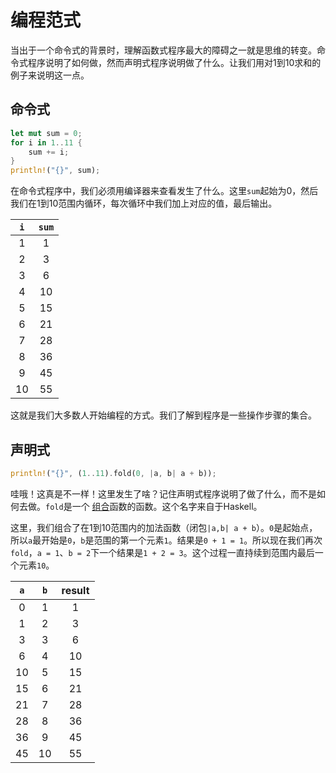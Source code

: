 # 编程范式



当出于一个命令式的背景时，理解函数式程序最大的障碍之一就是思维的转变。命令式程序说明了如何做，然而声明式程序说明做了什么。让我们用对1到10求和的例子来说明这一点。

## 命令式

```rust
let mut sum = 0;
for i in 1..11 {
    sum += i;
}
println!("{}", sum);
```



在命令式程序中，我们必须用编译器来查看发生了什么。这里`sum`起始为0，然后我们在1到10范围内循环，每次循环中我们加上对应的值，最后输出。

| `i` | `sum` |
|:---:|:-----:|
|   1 |     1 |
|   2 |     3 |
|   3 |     6 |
|   4 |    10 |
|   5 |    15 |
|   6 |    21 |
|   7 |    28 |
|   8 |    36 |
|   9 |    45 |
|  10 |    55 |



这就是我们大多数人开始编程的方式。我们了解到程序是一些操作步骤的集合。

## 声明式

```rust
println!("{}", (1..11).fold(0, |a, b| a + b));
```

哇哦！这真是不一样！这里发生了啥？记住声明式程序说明了做了什么，而不是如何去做。`fold`是一个 [组合](https://en.wikipedia.org/wiki/Function_composition)函数的函数。这个名字来自于Haskell。



这里，我们组合了在1到10范围内的加法函数（闭包`|a,b| a + b`）。`0`是起始点，所以`a`最开始是`0`，`b`是范围的第一个元素`1`。结果是`0 + 1 = 1`。所以现在我们再次`fold`，`a = 1`、`b = 2`下一个结果是`1 + 2 = 3`。这个过程一直持续到范围内最后一个元素`10`。

| `a` | `b` | result |
|:---:|:---:|:------:|
|   0 |   1 |      1 |
|   1 |   2 |      3 |
|   3 |   3 |      6 |
|   6 |   4 |     10 |
|  10 |   5 |     15 |
|  15 |   6 |     21 |
|  21 |   7 |     28 |
|  28 |   8 |     36 |
|  36 |   9 |     45 |
|  45 |  10 |     55 |

